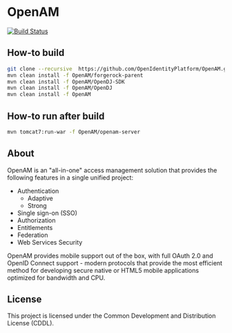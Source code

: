 # OpenAM
[![Build Status](https://travis-ci.org/OpenIdentityPlatform/OpenAM.svg)](https://travis-ci.org/OpenIdentityPlatform/OpenAM)

## How-to build

```bash
git clone --recursive  https://github.com/OpenIdentityPlatform/OpenAM.git
mvn clean install -f OpenAM/forgerock-parent
mvn clean install -f OpenAM/OpenDJ-SDK
mvn clean install -f OpenAM/OpenDJ
mvn clean install -f OpenAM
```

## How-to run after build

```bash
mvn tomcat7:run-war -f OpenAM/openam-server
```

## About

OpenAM is an "all-in-one" access management solution that provides the following features in a single unified project:

+ Authentication
    - Adaptive 
    - Strong  
+ Single sign-on (SSO)
+ Authorization
+ Entitlements
+ Federation 
+ Web Services Security

OpenAM provides mobile support out of the box, with full OAuth 2.0 and OpenID Connect support - modern protocols that 
provide the most efficient method for developing secure native or HTML5 mobile applications optimized for bandwidth and 
CPU.

## License

This project is licensed under the Common Development and Distribution License (CDDL). 
